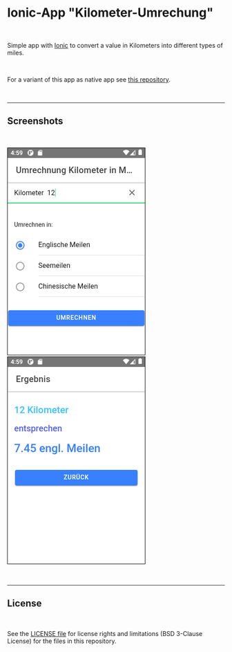 # Ionic-App "Kilometer-Umrechung" #

<br>

Simple app with [Ionic](https://ionicframework.com) to convert a value in Kilometers into different types of miles.

<br>

For a variant of this app as native app see [this repository](https://github.com/MDecker-MobileComputing/Android_KilometerUmrechnung).

<br>

----

## Screenshots ##

<br>

![Screenshot 1](screenshot_1.png) &nbsp; ![Screenshot 2](screenshot_2.png)

<br>

----

## License ##

<br>

See the [LICENSE file](LICENSE.md) for license rights and limitations (BSD 3-Clause License)
for the files in this repository.

<br>
